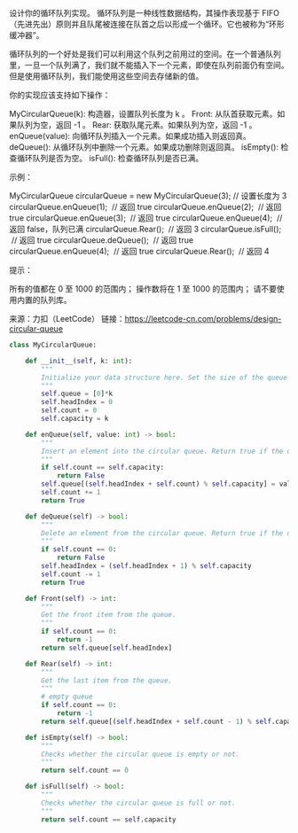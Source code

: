 设计你的循环队列实现。 循环队列是一种线性数据结构，其操作表现基于 FIFO（先进先出）原则并且队尾被连接在队首之后以形成一个循环。它也被称为“环形缓冲器”。

循环队列的一个好处是我们可以利用这个队列之前用过的空间。在一个普通队列里，一旦一个队列满了，我们就不能插入下一个元素，即使在队列前面仍有空间。但是使用循环队列，我们能使用这些空间去存储新的值。

你的实现应该支持如下操作：

MyCircularQueue(k): 构造器，设置队列长度为 k 。
Front: 从队首获取元素。如果队列为空，返回 -1 。
Rear: 获取队尾元素。如果队列为空，返回 -1 。
enQueue(value): 向循环队列插入一个元素。如果成功插入则返回真。
deQueue(): 从循环队列中删除一个元素。如果成功删除则返回真。
isEmpty(): 检查循环队列是否为空。
isFull(): 检查循环队列是否已满。
 

示例：

MyCircularQueue circularQueue = new MyCircularQueue(3); // 设置长度为 3
circularQueue.enQueue(1);  // 返回 true
circularQueue.enQueue(2);  // 返回 true
circularQueue.enQueue(3);  // 返回 true
circularQueue.enQueue(4);  // 返回 false，队列已满
circularQueue.Rear();  // 返回 3
circularQueue.isFull();  // 返回 true
circularQueue.deQueue();  // 返回 true
circularQueue.enQueue(4);  // 返回 true
circularQueue.Rear();  // 返回 4
 

提示：

所有的值都在 0 至 1000 的范围内；
操作数将在 1 至 1000 的范围内；
请不要使用内置的队列库。

来源：力扣（LeetCode）
链接：https://leetcode-cn.com/problems/design-circular-queue


```python
class MyCircularQueue:

    def __init__(self, k: int):
        """
        Initialize your data structure here. Set the size of the queue to be k.
        """
        self.queue = [0]*k
        self.headIndex = 0
        self.count = 0
        self.capacity = k

    def enQueue(self, value: int) -> bool:
        """
        Insert an element into the circular queue. Return true if the operation is successful.
        """
        if self.count == self.capacity:
            return False
        self.queue[(self.headIndex + self.count) % self.capacity] = value
        self.count += 1
        return True

    def deQueue(self) -> bool:
        """
        Delete an element from the circular queue. Return true if the operation is successful.
        """
        if self.count == 0:
            return False
        self.headIndex = (self.headIndex + 1) % self.capacity
        self.count -= 1
        return True

    def Front(self) -> int:
        """
        Get the front item from the queue.
        """
        if self.count == 0:
            return -1
        return self.queue[self.headIndex]

    def Rear(self) -> int:
        """
        Get the last item from the queue.
        """
        # empty queue
        if self.count == 0:
            return -1
        return self.queue[(self.headIndex + self.count - 1) % self.capacity]

    def isEmpty(self) -> bool:
        """
        Checks whether the circular queue is empty or not.
        """
        return self.count == 0

    def isFull(self) -> bool:
        """
        Checks whether the circular queue is full or not.
        """
        return self.count == self.capacity


```